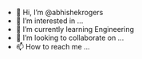 - 👋 Hi, I’m @abhishekrogers
- 👀 I’m interested in ...
- 🌱 I’m currently learning Engineering 
- 💞️ I’m looking to collaborate on ...
- 📫 How to reach me ...

<!---
abhishekrogers/abhishekrogers is a ✨ special ✨ repository because its `README.md` (this file) appears on your GitHub profile.
You can click the Preview link to take a look at your changes.
--->
